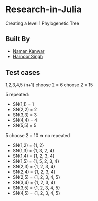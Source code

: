 # Research-in-Julia
Creating a level 1 Phylogenetic Tree

## Built By 
* [Naman Kanwar](https://github.com/Naman26) 
* [Harnoor Singh](https://github.com/iharnoor) 

## Test cases
1,2,3,4,5
(n+1) choose 2 = 6 choose 2 = 15

5 repeated:
* SN(1,1) = 1
* SN(2,2) = 2
* SN(3,3) = 3
* SN(4,4) = 4
* SN(5,5) = 5

5 choose 2 = 10 => no repeated
* SN(1,2) = {1, 2}
* SN(1,3) = {1, 3, 2, 4}
* SN(1,4) = {1, 2, 3, 4}
* SN(1,5) = {1, 5, 2, 3, 4}
* SN(2,3) = {1, 2, 3, 4}
* SN(2,4) = {1, 2, 3, 4}
* SN(2,5) = {1, 2, 3, 4, 5}
* SN(3,4) = {1, 2, 3, 4}
* SN(3,5) = {1, 2, 3, 4, 5}
* SN(4,5) = {1, 2, 3, 4, 5}
